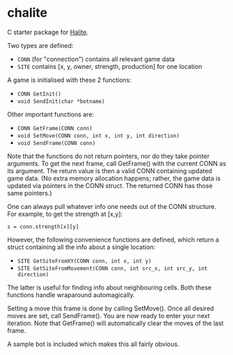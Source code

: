 # chalite

C starter package for [Halite](https://halite.io/).

Two types are defined:

* `CONN` (for "connection") contains all relevant game data
* `SITE` contains [x, y, owner, strength, production] for one location

A game is initialised with these 2 functions:

* `CONN GetInit()`
* `void SendInit(char *botname)`

Other important functions are:

* `CONN GetFrame(CONN conn)`
* `void SetMove(CONN conn, int x, int y, int direction)`
* `void SendFrame(CONN conn)`

Note that the functions do not return pointers, nor do they take pointer arguments. To get the next frame, call GetFrame() with the current CONN as its argument. The return value is then a valid CONN containing updated game data. (No extra memory allocation happens; rather, the game data is updated via pointers in the CONN struct. The returned CONN has those same pointers.)

One can always pull whatever info one needs out of the CONN structure. For example, to get the strength at [x,y]:

`s = conn.strength[x][y]`

However, the following convenience functions are defined, which return a struct containing all the info about a single location:

* `SITE GetSiteFromXY(CONN conn, int x, int y)`
* `SITE GetSiteFromMovement(CONN conn, int src_x, int src_y, int direction)`

The latter is useful for finding info about neighbouring cells. Both these functions handle wraparound automagically.

Setting a move this frame is done by calling SetMove(). Once all desired moves are set, call SendFrame(). You are now ready to enter your next iteration. Note that GetFrame() will automatically clear the moves of the last frame.

A sample bot is included which makes this all fairly obvious.
